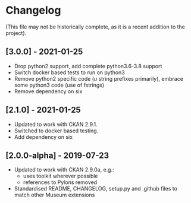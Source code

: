 # Changelog

(This file may not be historically complete, as it is a recent addition to the project).

## [3.0.0] - 2021-01-25

- Drop python2 support, add complete python3.6-3.8 support
- Switch docker based tests to run on python3
- Remove python2 specific code (_u_ string prefixes primarily), embrace some python3 code (use of
  fstrings)
- Remove dependency on six

## [2.1.0] - 2021-01-25

- Updated to work with CKAN 2.9.1.
- Switched to docker based testing.
- Add dependency on six

## [2.0.0-alpha] - 2019-07-23

- Updated to work with CKAN 2.9.0a, e.g.:
    - uses toolkit wherever possible
    - references to Pylons removed
- Standardised README, CHANGELOG, setup.py and .github files to match other Museum extensions
